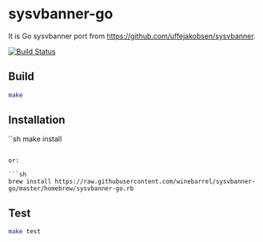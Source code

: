 # sysvbanner-go

It is Go sysvbanner port from https://github.com/uffejakobsen/sysvbanner.

[![Build Status](https://travis-ci.org/winebarrel/sysvbanner-go.svg?branch=master)](https://travis-ci.org/winebarrel/sysvbanner-go)

## Build

```sh
make
```

## Installation

``sh
make install
```

or:

```sh
brew install https://raw.githubusercontent.com/winebarrel/sysvbanner-go/master/homebrew/sysvbanner-go.rb
```

## Test

```sh
make test
```
